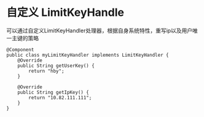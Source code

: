 # 自定义 LimitKeyHandle

可以通过自定义LimitKeyHandler处理器，根据自身系统特性，重写ip以及用户唯一主键的策略
```
@Component
public class myLimitKeyHandler implements LimitKeyHandler {
    @Override
    public String getUserKey() {
        return "hby";
    }

    @Override
    public String getIpKey() {
        return "10.82.111.111";
    }
}

```